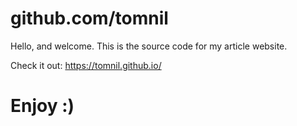 # github.com/tomnil

Hello, and welcome. This is the source code for my article website.

Check it out: <https://tomnil.github.io/>

# Enjoy :)


